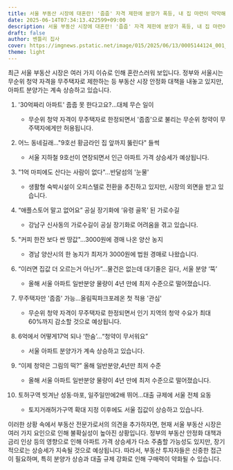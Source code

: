 ```yaml
---
title: 서울 부동산 시장에 대혼란! '줍줍' 자격 제한에 분양가 폭등, 내 집 마련이 막막해진 이유는?
date: 2025-06-14T07:34:13.422599+09:00
description: 서울 부동산 시장에 대혼란! '줍줍' 자격 제한에 분양가 폭등, 내 집 마련이 막막해진 이유는?
draft: false
author: 벤틀리 집사
cover: https://imgnews.pstatic.net/image/015/2025/06/13/0005144124_001_20250613063418432.jpg?type=nf142_103
theme: light
---
```


최근 서울 부동산 시장은 여러 가지 이슈로 인해 혼란스러워 보입니다. 정부와 서울시는 무순위 청약 자격을 무주택자로 제한하는 등 부동산 시장 안정화 대책을 내놓고 있지만, 아파트 분양가는 계속 상승하고 있습니다. 

1. '30억짜리 아파트' 줍줍 못 한다고요?…대체 무슨 일이 
   - 무순위 청약 자격이 무주택자로 한정되면서 '줍줍'으로 불리는 무순위 청약이 무주택자에게만 허용됩니다.

2. 어느 동네길래…"9호선 황금라인 집 앞까지 뚫린다" 들썩 
   - 서울 지하철 9호선이 연장되면서 인근 아파트 가격 상승세가 예상됩니다.

3. "1억 마피에도 산다는 사람이 없다"…반달섬의 '눈물'
   - 생활형 숙박시설이 오피스텔로 전환을 추진하고 있지만, 시장의 외면을 받고 있습니다.

4. “애플스토어 말고 없어요” 공실 장기화에 ‘유령 골목’ 된 가로수길 
   - 강남구 신사동의 가로수길이 공실 장기화로 어려움을 겪고 있습니다.

5. "커피 한잔 보다 싼 땅값"…3000원에 경매 나온 양산 농지 
   - 경남 양산시의 한 농지가 최저가 3000원에 법원 경매로 나왔습니다.

6. “이러면 집값 더 오르는거 아닌가”...물건은 없는데 대기줄은 길다, 서울 분양 ‘뚝’
   - 올해 서울 아파트 일반분양 물량이 4년 만에 최저 수준으로 떨어졌습니다.

7. 무주택자만 '줍줍' 가능…올림픽파크포레온 첫 적용 '관심'
   - 무순위 청약 자격이 무주택자로 한정되면서 인기 지역의 청약 수요가 최대 60%까지 감소할 것으로 예상됩니다.

8. 6억에서 어떻게17억 되나 ‘한숨’...“청약이 무서워요”
   - 서울 아파트 분양가가 계속 상승하고 있습니다.

9. “이제 청약은 그림의 떡?” 올해 일반분양,4년만 최저 수준
   - 올해 서울 아파트 일반분양 물량이 4년 만에 최저 수준으로 떨어졌습니다.

10. 토허구역 빗겨난 성동·마포, 일주일만에2배 뛰어…대출 규제에 서울 전체 요동 
    - 토지거래허가구역 확대 지정 이후에도 서울 집값이 상승하고 있습니다.

이러한 상황 속에서 부동산 전문가로서의 의견을 추가하자면, 현재 서울 부동산 시장은 여러 가지 요인으로 인해 불확실성이 높아진 상황입니다. 정부의 부동산 안정화 대책과 금리 인상 등의 영향으로 인해 아파트 가격 상승세가 다소 주춤할 가능성도 있지만, 장기적으로는 상승세가 지속될 것으로 예상됩니다. 따라서, 부동산 투자자들은 신중한 접근이 필요하며, 특히 분양가 상승과 대출 규제 강화로 인해 구매력이 약화될 수 있습니다.